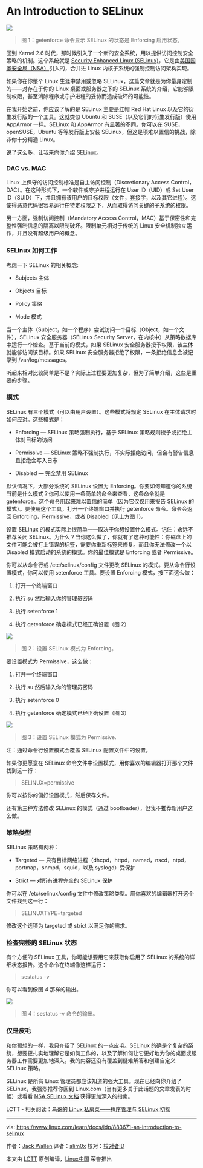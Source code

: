 An Introduction to SELinux
===============================

![](https://www.linux.com/images/stories/66866/jack2-selinux_a.png)

>图 1：getenforce 命令显示 SELinux 的状态是 Enforcing 启用状态。

回到 Kernel 2.6 时代，那时候引入了一个新的安全系统，用以提供访问控制安全策略的机制。这个系统就是 [Security Enhanced Linux (SELinux)][1]，它是由[美国国家安全局（NSA）][2]引入的，合并进 Linux 内核子系统的强制控制访问架构实现。

如果你在你整个 Linux 生涯中禁用或忽略 SELinux，这篇文章就是为你量身定制的——对存在于你的 Linux 桌面或服务器之下的 SELinux 系统的介绍，它能够限制权限，甚至消除程序或守护进程的妥协而造成破坏的可能性。

在我开始之前，你应该了解的是 SELinux 主要是红帽 Red Hat Linux 以及它的衍生发行版的一个工具。这就类似 Ubuntu 和 SUSE（以及它们的衍生发行版）使用 AppArmor 一样。SELinux 和 AppArmor 有显著的不同。你可以在 SUSE，openSUSE，Ubuntu 等等发行版上安装 SELinux，但这是项难以置信的挑战，除非你十分精通 Linux。

说了这么多，让我来向你介绍 SELinux。

### DAC vs. MAC

Linux 上保守的访问控制标准是自主访问控制（Discretionary Access Control，DAC）。在这种形式下，一个软件或守护进程运行在 User ID（UID）或 Set User ID（SUID）下，并且拥有该用户的目标权限（文件，套接字，以及其它进程）。这使得恶意代码很容易运行在特定权限之下，从而取得访问关键的子系统的权限。

另一方面，强制访问控制（Mandatory Access Control，MAC）基于保密性和完整性强制信息的隔离以限制破坏。限制单元相对于传统的 Linux 安全机制独立运作，并且没有超级用户的概念。

### SELinux 如何工作

考虑一下 SELinux 的相关概念:

- Subjects 主体

- Objects 目标

- Policy 策略

- Mode 模式

当一个主体（Subject，如一个程序）尝试访问一个目标（Object，如一个文件），SELinux 安全服务器（SELinux Security Server，在内核中）从策略数据库中运行一个检查。基于当前的模式，如果 SELinux 安全服务器授予权限，该主体就能够访问该目标。如果 SELinux 安全服务器拒绝了权限，一条拒绝信息会被记录到 /var/log/messages。

听起来相对比较简单是不是？实际上过程要更加复杂，但为了简单介绍，这些是重要的步骤。

### 模式

SELinux 有三个模式（可以由用户设置）。这些模式将规定 SELinux 在主体请求时如何应对。这些模式是：

- Enforcing — SELinux 策略强制执行，基于 SELinux 策略规则授予或拒绝主体对目标的访问

- Permissive — SELinux 策略不强制执行，不实际拒绝访问，但会有警告信息且拒绝会写入日志

- Disabled — 完全禁用 SELinux

默认情况下，大部分系统的 SELinux 设置为 Enforcing。你要如何知道你的系统当前是什么模式？你可以使用一条简单的命令来查看，这条命令就是 getenforce。这个命令用起来难以置信的简单（因为它仅仅用来报告 SELinux 的模式）。要使用这个工具，打开一个终端窗口并执行 getenforce 命令。命令会返回 Enforcing，Permissive，或者 Disabled（见上方图 1）。

设置 SELinux 的模式实际上很简单——取决于你想设置什么模式。记住：永远不推荐关闭 SELinux。为什么？当你这么做了，你就有了这种可能性：你磁盘上的文件可能会被打上错误的标签，需要你重新标签来修复。而且你无法修改一个以 Disabled 模式启动的系统的模式。你的最佳模式是 Enforcing 或者 Permissive。

你可以从命令行或 /etc/selinux/config 文件更改 SELinux 的模式。要从命令行设置模式，你可以使用 setenforce 工具。要设置 Enforcing 模式，按下面这么做：

1. 打开一个终端窗口

2. 执行 su 然后输入你的管理员密码

3. 执行 setenforce 1

4. 执行 getenforce 确定模式已经正确设置（图 2）

![](https://www.linux.com/images/stories/66866/jack-selinux_b.png)

>图 2：设置 SELinux 模式为 Enforcing。

要设置模式为 Permissive，这么做：

1. 打开一个终端窗口

2. 执行 su 然后输入你的管理员密码

3. 执行 setenforce 0

4. 执行 getenforce 确定模式已经正确设置（图 3）

![](https://www.linux.com/images/stories/66866/jack-selinux_c.png)

>图 3：设置 SELinux 模式为 Permissive.

注：通过命令行设置模式会覆盖 SELinux 配置文件中的设置。

如果你更愿意在 SELinux 命令文件中设置模式，用你喜欢的编辑器打开那个文件找到这一行：

>SELINUX=permissive

你可以按你的偏好设置模式，然后保存文件。

还有第三种方法修改 SELinux 的模式（通过 bootloader），但我不推荐新用户这么做。

### 策略类型

SELinux 策略有两种：

- Targeted — 只有目标网络进程（dhcpd，httpd，named，nscd，ntpd，portmap，snmpd，squid，以及 syslogd）受保护

- Strict — 对所有进程完全的 SELinux 保护

你可以在 /etc/selinux/config 文件中修改策略类型。用你喜欢的编辑器打开这个文件找到这一行：

>SELINUXTYPE=targeted

修改这个选项为 targeted 或 strict 以满足你的需求。

### 检查完整的 SELinux 状态

有个方便的 SELinux 工具，你可能想要用它来获取你启用了 SELinux 的系统的详细状态报告。这个命令在终端像这样运行：

>sestatus -v

你可以看到像图 4 那样的输出。

![](https://www.linux.com/images/stories/66866/jack-selinux_d.png)

>图 4：sestatus -v 命令的输出。

### 仅是皮毛

和你预想的一样，我只介绍了 SELinux 的一点皮毛。SELinux 的确是个复杂的系统，想要更扎实地理解它是如何工作的，以及了解如何让它更好地为你的桌面或服务器工作需要更加地深入。我的内容还没有覆盖到疑难解答和创建自定义 SELinux 策略。

SELinux 是所有 Linux 管理员都应该知道的强大工具。现在已经向你介绍了 SELinux，我强烈推荐你回到 Linux.com（当有更多关于此话题的文章发表的时候）或看看 [NSA SELinux 文档][3] 获得更加深入的指南。

LCTT - 相关阅读：[鸟哥的 Linux 私房菜——程序管理与 SELinux 初探][4]


--------------------------------------------------------------------------------

via: https://www.linux.com/learn/docs/ldp/883671-an-introduction-to-selinux

作者：[Jack Wallen][a]
译者：[alim0x](https://github.com/alim0x)
校对：[校对者ID](https://github.com/校对者ID)

本文由 [LCTT](https://github.com/LCTT/TranslateProject) 原创编译，[Linux中国](https://linux.cn/) 荣誉推出

[a]:https://www.linux.com/community/forums/person/93
[1]: http://selinuxproject.org/page/Main_Page
[2]: https://www.nsa.gov/research/selinux/
[3]: https://www.nsa.gov/research/selinux/docs.shtml
[4]: http://vbird.dic.ksu.edu.tw/linux_basic/0440processcontrol_5.php
